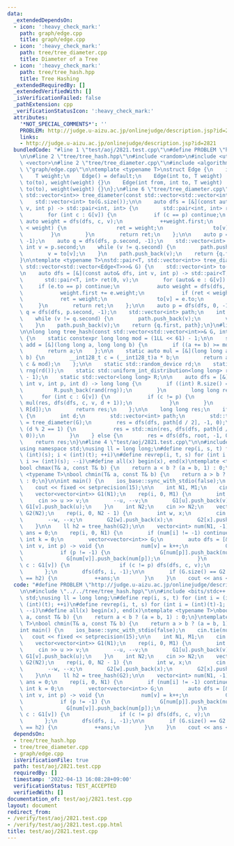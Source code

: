 ```yaml
---
data:
  _extendedDependsOn:
  - icon: ':heavy_check_mark:'
    path: graph/edge.cpp
    title: graph/edge.cpp
  - icon: ':heavy_check_mark:'
    path: tree/tree_diameter.cpp
    title: Diameter of a Tree
  - icon: ':heavy_check_mark:'
    path: tree/tree_hash.hpp
    title: Tree Hashing
  _extendedRequiredBy: []
  _extendedVerifiedWith: []
  _isVerificationFailed: false
  _pathExtension: cpp
  _verificationStatusIcon: ':heavy_check_mark:'
  attributes:
    '*NOT_SPECIAL_COMMENTS*': ''
    PROBLEM: http://judge.u-aizu.ac.jp/onlinejudge/description.jsp?id=2821
    links:
    - http://judge.u-aizu.ac.jp/onlinejudge/description.jsp?id=2821
  bundledCode: "#line 1 \"test/aoj/2821.test.cpp\"\n#define PROBLEM \"http://judge.u-aizu.ac.jp/onlinejudge/description.jsp?id=2821\"\
    \n\n#line 2 \"tree/tree_hash.hpp\"\n#include <random>\n#include <utility>\n#include\
    \ <vector>\n#line 2 \"tree/tree_diameter.cpp\"\n#include <algorithm>\n#line 2\
    \ \"graph/edge.cpp\"\n\ntemplate <typename T>\nstruct Edge {\n    int from, to;\n\
    \    T weight;\n    Edge() = default;\n    Edge(int to, T weight) : from(-1),\
    \ to(to), weight(weight) {}\n    Edge(int from, int to, T weight) : from(from),\
    \ to(to), weight(weight) {}\n};\n#line 6 \"tree/tree_diameter.cpp\"\n\nstd::pair<int,\
    \ std::vector<int>> tree_diameter(const std::vector<std::vector<int>>& G) {\n\
    \    std::vector<int> to(G.size());\n\n    auto dfs = [&](const auto& dfs, int\
    \ v, int p) -> std::pair<int, int> {\n        std::pair<int, int> ret(0, v);\n\
    \        for (int c : G[v]) {\n            if (c == p) continue;\n           \
    \ auto weight = dfs(dfs, c, v);\n            ++weight.first;\n            if (ret\
    \ < weight) {\n                ret = weight;\n                to[v] = c;\n   \
    \         }\n        }\n        return ret;\n    };\n\n    auto p = dfs(dfs, 0,\
    \ -1);\n    auto q = dfs(dfs, p.second, -1);\n    std::vector<int> path;\n   \
    \ int v = p.second;\n    while (v != q.second) {\n        path.push_back(v);\n\
    \        v = to[v];\n    }\n    path.push_back(v);\n    return {q.first, path};\n\
    }\n\ntemplate <typename T>\nstd::pair<T, std::vector<int>> tree_diameter(const\
    \ std::vector<std::vector<Edge<T>>>& G) {\n    std::vector<int> to(G.size());\n\
    \n    auto dfs = [&](const auto& dfs, int v, int p) -> std::pair<T, int> {\n \
    \       std::pair<T, int> ret(0, v);\n        for (auto& e : G[v]) {\n       \
    \     if (e.to == p) continue;\n            auto weight = dfs(dfs, e.to, v);\n\
    \            weight.first += e.weight;\n            if (ret < weight) {\n    \
    \            ret = weight;\n                to[v] = e.to;\n            }\n   \
    \     }\n        return ret;\n    };\n\n    auto p = dfs(dfs, 0, -1);\n    auto\
    \ q = dfs(dfs, p.second, -1);\n    std::vector<int> path;\n    int v = p.second;\n\
    \    while (v != q.second) {\n        path.push_back(v);\n        v = to[v];\n\
    \    }\n    path.push_back(v);\n    return {q.first, path};\n}\n#line 6 \"tree/tree_hash.hpp\"\
    \n\nlong long tree_hash(const std::vector<std::vector<int>>& G, int root = -1)\
    \ {\n    static constexpr long long mod = (1LL << 61) - 1;\n\n    static auto\
    \ add = [&](long long a, long long b) {\n        if ((a += b) >= mod) a -= mod;\n\
    \        return a;\n    };\n\n    static auto mul = [&](long long a, long long\
    \ b) {\n        __int128_t c = (__int128_t)a * b;\n        return add(c >> 61,\
    \ c & mod);\n    };\n\n    static std::random_device rd;\n    static std::mt19937_64\
    \ rng(rd());\n    static std::uniform_int_distribution<long long> rand(1, mod\
    \ - 1);\n    static std::vector<long long> R;\n\n    auto dfs = [&](auto& dfs,\
    \ int v, int p, int d) -> long long {\n        if ((int) R.size() == d) {\n  \
    \          R.push_back(rand(rng));\n        }\n        long long res = 1;\n  \
    \      for (int c : G[v]) {\n            if (c != p) {\n                res =\
    \ mul(res, dfs(dfs, c, v, d + 1));\n            }\n        }\n        res = add(res,\
    \ R[d]);\n        return res;\n    };\n\n    long long res;\n    if (root == -1)\
    \ {\n        int d;\n        std::vector<int> path;\n        std::tie(d, path)\
    \ = tree_diameter(G);\n        res = dfs(dfs, path[d / 2], -1, 0);\n        if\
    \ (d % 2 == 1) {\n            res = std::min(res, dfs(dfs, path[d / 2 + 1], -1,\
    \ 0));\n        }\n    } else {\n        res = dfs(dfs, root, -1, 0);\n    }\n\
    \    return res;\n}\n#line 4 \"test/aoj/2821.test.cpp\"\n\n#include <bits/stdc++.h>\n\
    using namespace std;\nusing ll = long long;\n#define rep(i, s, t) for (int i =\
    \ (int)(s); i < (int)(t); ++i)\n#define revrep(i, t, s) for (int i = (int)(t)-1;\
    \ i >= (int)(s); --i)\n#define all(x) begin(x), end(x)\ntemplate <typename T>\n\
    bool chmax(T& a, const T& b) {\n    return a < b ? (a = b, 1) : 0;\n}\ntemplate\
    \ <typename T>\nbool chmin(T& a, const T& b) {\n    return a > b ? (a = b, 1)\
    \ : 0;\n}\n\nint main() {\n    ios_base::sync_with_stdio(false);\n    cin.tie(nullptr);\n\
    \    cout << fixed << setprecision(15);\n\n    int N1, M1;\n    cin >> N1 >> M1;\n\
    \    vector<vector<int>> G1(N1);\n    rep(i, 0, M1) {\n        int u, v;\n   \
    \     cin >> u >> v;\n        --u, --v;\n        G1[u].push_back(v);\n       \
    \ G1[v].push_back(u);\n    }\n    int N2;\n    cin >> N2;\n    vector<vector<int>>\
    \ G2(N2);\n    rep(i, 0, N2 - 1) {\n        int w, x;\n        cin >> w >> x;\n\
    \        --w, --x;\n        G2[w].push_back(x);\n        G2[x].push_back(w);\n\
    \    }\n\n    ll h2 = tree_hash(G2);\n\n    vector<int> num(N1, -1);\n    int\
    \ ans = 0;\n    rep(i, 0, N1) {\n        if (num[i] != -1) continue;\n       \
    \ int k = 0;\n        vector<vector<int>> G;\n        auto dfs = [&](auto& dfs,\
    \ int v, int p) -> void {\n            num[v] = k++;\n            G.emplace_back();\n\
    \            if (p != -1) {\n                G[num[p]].push_back(num[v]);\n  \
    \              G[num[v]].push_back(num[p]);\n            }\n            for (int\
    \ c : G1[v]) {\n                if (c != p) dfs(dfs, c, v);\n            }\n \
    \       };\n        dfs(dfs, i, -1);\n\n        if (G.size() == G2.size() && tree_hash(G)\
    \ == h2) {\n            ++ans;\n        }\n    }\n    cout << ans << endl;\n}\n"
  code: "#define PROBLEM \"http://judge.u-aizu.ac.jp/onlinejudge/description.jsp?id=2821\"\
    \n\n#include \"../../tree/tree_hash.hpp\"\n\n#include <bits/stdc++.h>\nusing namespace\
    \ std;\nusing ll = long long;\n#define rep(i, s, t) for (int i = (int)(s); i <\
    \ (int)(t); ++i)\n#define revrep(i, t, s) for (int i = (int)(t)-1; i >= (int)(s);\
    \ --i)\n#define all(x) begin(x), end(x)\ntemplate <typename T>\nbool chmax(T&\
    \ a, const T& b) {\n    return a < b ? (a = b, 1) : 0;\n}\ntemplate <typename\
    \ T>\nbool chmin(T& a, const T& b) {\n    return a > b ? (a = b, 1) : 0;\n}\n\n\
    int main() {\n    ios_base::sync_with_stdio(false);\n    cin.tie(nullptr);\n \
    \   cout << fixed << setprecision(15);\n\n    int N1, M1;\n    cin >> N1 >> M1;\n\
    \    vector<vector<int>> G1(N1);\n    rep(i, 0, M1) {\n        int u, v;\n   \
    \     cin >> u >> v;\n        --u, --v;\n        G1[u].push_back(v);\n       \
    \ G1[v].push_back(u);\n    }\n    int N2;\n    cin >> N2;\n    vector<vector<int>>\
    \ G2(N2);\n    rep(i, 0, N2 - 1) {\n        int w, x;\n        cin >> w >> x;\n\
    \        --w, --x;\n        G2[w].push_back(x);\n        G2[x].push_back(w);\n\
    \    }\n\n    ll h2 = tree_hash(G2);\n\n    vector<int> num(N1, -1);\n    int\
    \ ans = 0;\n    rep(i, 0, N1) {\n        if (num[i] != -1) continue;\n       \
    \ int k = 0;\n        vector<vector<int>> G;\n        auto dfs = [&](auto& dfs,\
    \ int v, int p) -> void {\n            num[v] = k++;\n            G.emplace_back();\n\
    \            if (p != -1) {\n                G[num[p]].push_back(num[v]);\n  \
    \              G[num[v]].push_back(num[p]);\n            }\n            for (int\
    \ c : G1[v]) {\n                if (c != p) dfs(dfs, c, v);\n            }\n \
    \       };\n        dfs(dfs, i, -1);\n\n        if (G.size() == G2.size() && tree_hash(G)\
    \ == h2) {\n            ++ans;\n        }\n    }\n    cout << ans << endl;\n}\n"
  dependsOn:
  - tree/tree_hash.hpp
  - tree/tree_diameter.cpp
  - graph/edge.cpp
  isVerificationFile: true
  path: test/aoj/2821.test.cpp
  requiredBy: []
  timestamp: '2022-04-13 16:08:28+09:00'
  verificationStatus: TEST_ACCEPTED
  verifiedWith: []
documentation_of: test/aoj/2821.test.cpp
layout: document
redirect_from:
- /verify/test/aoj/2821.test.cpp
- /verify/test/aoj/2821.test.cpp.html
title: test/aoj/2821.test.cpp
---
```

